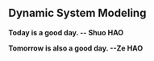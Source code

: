 ## Dynamic System Modeling

**Today is a good day. -- Shuo HAO**

**Tomorrow is also a good day. --Ze HAO**
